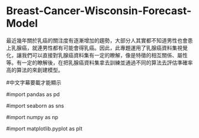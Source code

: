 # Breast-Cancer-Wisconsin-Forecast-Model
最近幾年關於乳癌的關注度有逐漸增加的趨勢，大部分人其實都不知道男性也會患上乳腺癌，就連男性都有可能會得乳癌。因此，此專題運用了乳腺癌資料集視覺化，讓我們可以直接對乳腺癌資料集有一定的瞭解，像是特徵的相互關係、屬性等。有一定的瞭解後，在把乳腺癌資料集拿去訓練並通過不同的算法去評估準確率高的算法的來創建模型。 

#中文字幕要載才能顯示

#import pandas as pd

#import seaborn as sns

#import numpy as np

#import matplotlib.pyplot as plt
